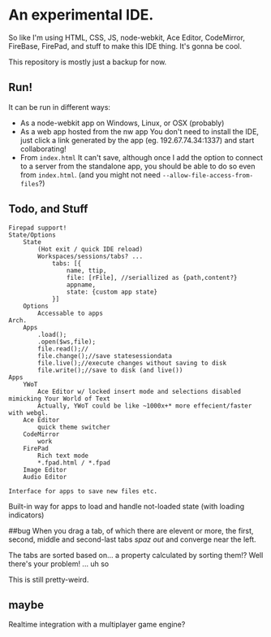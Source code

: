 # An experimental IDE.
So like I'm using HTML, CSS, JS, node-webkit, Ace Editor, CodeMirror, FireBase, FirePad, and stuff to make this IDE thing. It's gonna be cool.

This repository is mostly just a backup for now.

## Run!
It can be run in different ways:
 * As a node-webkit app
    on Windows, Linux, or OSX (probably)
 * As a web app hosted from the nw app
	You don't need to install the IDE, just click a link generated by the app (eg. 192.67.74.34:1337) and start collaborating!
 * From `index.html`
	It can't save, although once I add the option to connect to a server from the standalone app, you should be able to do so even from `index.html`. (and you might not need `--allow-file-access-from-files`?)

## Todo, and Stuff
	Firepad support!
	State/Options
		State
			(Hot exit / quick IDE reload)
			Workspaces/sessions/tabs? ...
				tabs: [{
					name, ttip,
					file: [rFile], //seriallized as {path,content?}
					appname,
					state: {custom app state}
				}]
		Options
			Accessable to apps
	Arch.
		Apps
			.load();
			.open($ws,file);
			file.read();//
			file.change();//save statesessiondata
			file.live();//execute changes without saving to disk
			file.write();//save to disk (and live())
	Apps
		YWoT
			Ace Editor w/ locked insert mode and selections disabled mimicking Your World of Text
			Actually, YWoT could be like ~1000x+* more effecient/faster with webgl.
		Ace Editor
			quick theme switcher
		CodeMirror
			work
		FirePad
			Rich text mode
			*.fpad.html / *.fpad
		Image Editor
		Audio Editor
	
	Interface for apps to save new files etc.

Built-in way for apps to load and handle not-loaded state
(with loading indicators)

##bug
When you drag a tab, of which there are elevent or more, the first, second, middle and second-last tabs _spaz out_ and converge near the left.

The tabs are sorted based on... a property calculated by sorting them!? Well there's your problem! ... uh so

This is still pretty-weird. 


## maybe
Realtime integration with a multiplayer game engine?

